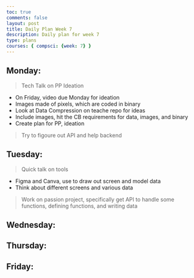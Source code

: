 ```yaml
---
toc: true
comments: false
layout: post
title: Daily Plan Week 7
description: Daily plan for week 7
type: plans
courses: { compsci: {week: 7} }
---
```


## Monday:
> Tech Talk on PP Ideation
- On Friday, video due Monday for ideation
- Images made of pixels, which are coded in binary
- Look at Data Compression on teache repo for ideas
- Include images, hit the CB requirements for data, images, and binary
- Create plan for PP, ideation

> Try to figoure out API and help backend

## Tuesday:
> Quick talk on tools
- Figma and Canva, use to draw out screen and model data
- Think about different screens and various data

> Work on passion project, specifically get API to handle some functions, defining functions, and writing data

## Wednesday:
> 

## Thursday:
> 

## Friday:
> 